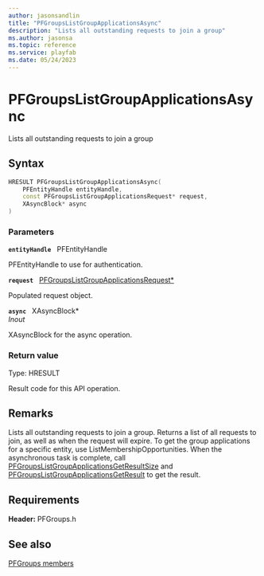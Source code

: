 ```yaml
---
author: jasonsandlin
title: "PFGroupsListGroupApplicationsAsync"
description: "Lists all outstanding requests to join a group"
ms.author: jasonsa
ms.topic: reference
ms.service: playfab
ms.date: 05/24/2023
---
```


# PFGroupsListGroupApplicationsAsync  

Lists all outstanding requests to join a group  

## Syntax  
  
```cpp
HRESULT PFGroupsListGroupApplicationsAsync(  
    PFEntityHandle entityHandle,  
    const PFGroupsListGroupApplicationsRequest* request,  
    XAsyncBlock* async  
)  
```  
  
### Parameters  
  
**`entityHandle`** &nbsp; PFEntityHandle  
  
PFEntityHandle to use for authentication.  
  
**`request`** &nbsp; [PFGroupsListGroupApplicationsRequest*](../../pfgroupstypes/structs/pfgroupslistgroupapplicationsrequest.md)  
  
Populated request object.  
  
**`async`** &nbsp; XAsyncBlock*  
*_Inout_*  
  
XAsyncBlock for the async operation.  
  
  
### Return value
Type: HRESULT
  
Result code for this API operation.
  
## Remarks  
  
Lists all outstanding requests to join a group. Returns a list of all requests to join, as well as when the request will expire. To get the group applications for a specific entity, use ListMembershipOpportunities. When the asynchronous task is complete, call [PFGroupsListGroupApplicationsGetResultSize](pfgroupslistgroupapplicationsgetresultsize.md) and [PFGroupsListGroupApplicationsGetResult](pfgroupslistgroupapplicationsgetresult.md) to get the result.
  
## Requirements  
  
**Header:** PFGroups.h
  
## See also  
[PFGroups members](../pfgroups_members.md)  

  
  
